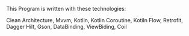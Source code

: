 This Program is written with these technologies:


Clean Architecture,  Mvvm, Kotlin, Kotlin Coroutine, Kotiln Flow, Retrofit, Dagger Hilt, Gson, DataBinding, ViewBiding, Coil
